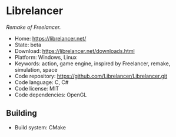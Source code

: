 # Librelancer

_Remake of Freelancer._

- Home: https://librelancer.net/
- State: beta
- Download: https://librelancer.net/downloads.html
- Platform: Windows, Linux
- Keywords: action, game engine, inspired by Freelancer, remake, simulation, space
- Code repository: https://github.com/Librelancer/Librelancer.git
- Code language: C, C#
- Code license: MIT
- Code dependencies: OpenGL

## Building

- Build system: CMake
